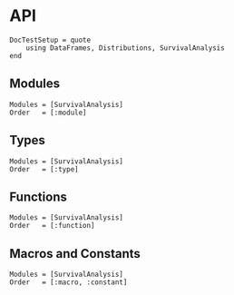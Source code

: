 # API

```@meta
DocTestSetup = quote
    using DataFrames, Distributions, SurvivalAnalysis
end
```

## Modules

```@autodocs
Modules = [SurvivalAnalysis]
Order   = [:module]
```

## Types

```@autodocs
Modules = [SurvivalAnalysis]
Order   = [:type]
```

## Functions

```@autodocs
Modules = [SurvivalAnalysis]
Order   = [:function]
```

## Macros and Constants

```@autodocs
Modules = [SurvivalAnalysis]
Order   = [:macro, :constant]
```
